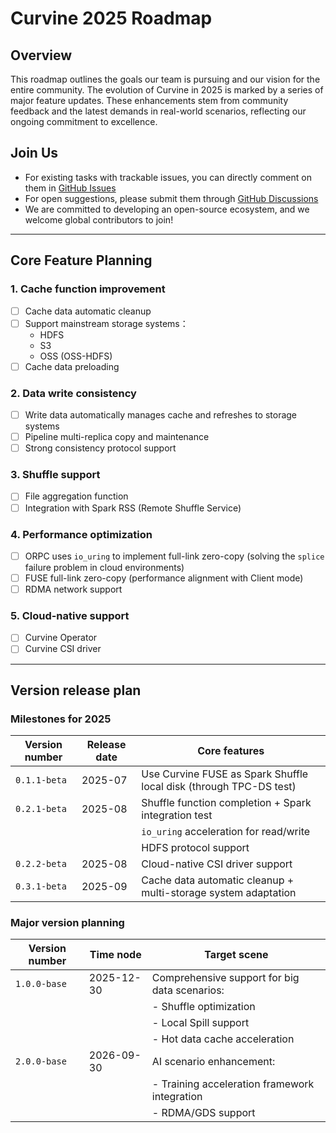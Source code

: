 # Curvine 2025 Roadmap


## Overview
This roadmap outlines the goals our team is pursuing and our vision for the entire community.
The evolution of Curvine in 2025 is marked by a series of major feature updates. These enhancements stem from community feedback and the latest demands in real-world scenarios, reflecting our ongoing commitment to excellence.

## Join Us
- For existing tasks with trackable issues, you can directly comment on them in [GitHub Issues](https://github.com/curvineio/curvine/issues)
- For open suggestions, please submit them through [GitHub Discussions](https://github.com/curvineio/curvine/discussions)
- We are committed to developing an open-source ecosystem, and we welcome global contributors to join!

---

## Core Feature Planning

### 1. Cache function improvement
- [ ] Cache data automatic cleanup
- [ ] Support mainstream storage systems：
    - HDFS
    - S3
    - OSS (OSS-HDFS)
- [ ] Cache data preloading

### 2. Data write consistency
- [ ] Write data automatically manages cache and refreshes to storage systems
- [ ] Pipeline multi-replica copy and maintenance
- [ ] Strong consistency protocol support

### 3. Shuffle support
- [ ] File aggregation function
- [ ] Integration with Spark RSS (Remote Shuffle Service)

### 4. Performance optimization
- [ ] ORPC uses `io_uring` to implement full-link zero-copy (solving the `splice` failure problem in cloud environments)
- [ ] FUSE full-link zero-copy (performance alignment with Client mode)
- [ ] RDMA network support

### 5. Cloud-native support
- [ ] Curvine Operator
- [ ] Curvine CSI driver

---

## Version release plan

### Milestones for 2025
| Version number          | Release date   | Core features                          |
|-----------------|------------|-----------------------------------|
| `0.1.1-beta`    | 2025-07    | Use Curvine FUSE as Spark Shuffle local disk (through TPC-DS test) |
| `0.2.1-beta`    | 2025-08    | Shuffle function completion + Spark integration test  |
|                 |            | `io_uring` acceleration for read/write               |
|                 |            | HDFS protocol support                  |
| `0.2.2-beta`    | 2025-08    | Cloud-native CSI driver support                   |
| `0.3.1-beta`    | 2025-09    | Cache data automatic cleanup + multi-storage system adaptation      |

### Major version planning
| Version number          | Time node   | Target scene                          |
|-----------------|------------|-----------------------------------|
| `1.0.0-base`   | 2025-12-30 | Comprehensive support for big data scenarios:              |
|                 |            | - Shuffle optimization                    |
|                 |            | - Local Spill support                 |
|                 |            | - Hot data cache acceleration                  |
| `2.0.0-base`   | 2026-09-30 | AI scenario enhancement:                     |
|                 |            | - Training acceleration framework integration                |
|                 |            | - RDMA/GDS support                  |


